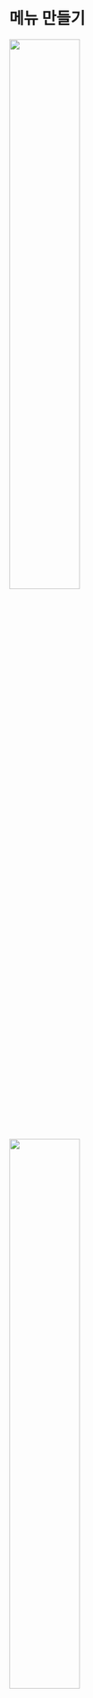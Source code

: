 메뉴 만들기 
=======================
<img src="https://github.com/isp829/3dunitymulty/blob/master/images/lecture3/lecture3-2/3-2-2.PNG" width="50%">  
<img src="https://github.com/isp829/3dunitymulty/blob/master/images/lecture3/lecture3-2/3-2-3.PNG" width="50%">  
<img src="https://github.com/isp829/3dunitymulty/blob/master/images/lecture3/lecture3-2/3-2-4.PNG" width="50%">  

* 각각의 메뉴들에 menu를 달아주고 이름을 붙여준다.  
* 맨처음에는 loadingMenu가 보여야 되니까 open에 체크해준다.  
* 캔버스에는 menuManager를 달아주고 menu들을 넣어준다.  

---------------------------------------   
<img src="https://github.com/isp829/3dunitymulty/blob/master/images/lecture3/lecture3-2/3-2-1.PNG" width="50%">  

* launcher에서 로비에 들어가면 타이틀 메뉴가 켜지도록 코드를 수정해준다.

---------------------------------------   
```
using System.Collections;
using System.Collections.Generic;
using UnityEngine;
using Photon.Pun;//포톤 기능 사용

public class Launcher : MonoBehaviourPunCallbacks//다른 포톤 반응 받아들이기
{
    void Start()
    {
        Debug.Log("Connecting to Master");
        PhotonNetwork.ConnectUsingSettings();//설정한 포톤 서버에 때라 마스터 서버에 연결
    }

    public override void OnConnectedToMaster()//마스터서버에 연결시 작동됨
    {
        Debug.Log("Connected to Master");
        PhotonNetwork.JoinLobby();//마스터 서버 연결시 로비로 연결
    }

    public override void OnJoinedLobby()//로비에 연결시 작동
    {
        MenuManager.Instance.OpenMenu("title");//로비에 들어오면 타이틀 메뉴 키기
        Debug.Log("Joined Lobby");
    }
    void Update()
    {
        
    }
}

```

* 수정한 코드의 전문이다.

----------------------- 
<img src="https://github.com/isp829/3dunitymulty/blob/master/images/lecture3/lecture3-2/3-2-5.PNG" width="50%">  

* 맨처음 실행할때는 loadingMenu말고는 안떠야 하므로 비활성화 시켜주자. 

---------------------------------------   
<img src="https://github.com/isp829/3dunitymulty/blob/master/images/lecture3/lecture3-2/3-2-6.PNG" width="50%">  

* 실행해보면 loading이 뜨다가 title메뉴가 뜨는걸 확일할 수 있다.  

---------------------------------------   
<img src="https://github.com/isp829/3dunitymulty/blob/master/images/lecture3/lecture3-2/3-2-7.png" width="50%">  
<img src="https://github.com/isp829/3dunitymulty/blob/master/images/lecture3/lecture3-2/3-2-8.png" width="50%">  

* create empty로 create room menu를 만들어주고 텍스트 메쉬 프로 input field를 넣어준다. 

---------------------------------------   
<img src="https://github.com/isp829/3dunitymulty/blob/master/images/lecture3/lecture3-2/3-2-9.png" width="50%">  
<img src="https://github.com/isp829/3dunitymulty/blob/master/images/lecture3/lecture3-2/3-2-10.png" width="50%">  

* 창 크기 조절과 글자 크기 조절을 해준다. 

---------------------------------------  
<img src="https://github.com/isp829/3dunitymulty/blob/master/images/lecture3/lecture3-2/3-2-11.PNG" width="50%">  
<img src="https://github.com/isp829/3dunitymulty/blob/master/images/lecture3/lecture3-2/3-2-12.PNG" width="50%">  

* place holder의 내용도 바꿔준다.  

---------------------------------------   
<img src="https://github.com/isp829/3dunitymulty/blob/master/images/lecture3/lecture3-2/3-2-13.PNG" width="50%">  

* game창으로 보면 이런 상태이다.

---------------------------------------   
<img src="https://github.com/isp829/3dunitymulty/blob/master/images/lecture3/lecture3-2/3-2-14.PNG" width="50%">  
<img src="https://github.com/isp829/3dunitymulty/blob/master/images/lecture3/lecture3-2/3-2-15.PNG" width="50%">  

* title menu에서 사용했던 버튼을 복사해서 붙여넣기 해주고 항목들의 이름을 정리해주자. 

---------------------------------------   
<img src="https://github.com/isp829/3dunitymulty/blob/master/images/lecture3/lecture3-2/3-2-16.PNG" width="50%">  
<img src="https://github.com/isp829/3dunitymulty/blob/master/images/lecture3/lecture3-2/3-2-17.PNG" width="50%">  
<img src="https://github.com/isp829/3dunitymulty/blob/master/images/lecture3/lecture3-2/3-2-18.PNG" width="50%">  

* launcher 스크립트를 열어서 수정해주자. 

---------------------------------------   
```
using System.Collections;
using System.Collections.Generic;
using UnityEngine;
using Photon.Pun;//포톤 기능 사용
using TMPro;//텍스트 메쉬 프로 기능 사용

public class Launcher : MonoBehaviourPunCallbacks//다른 포톤 반응 받아들이기
{
    [SerializeField] TMP_InputField roomNameInputField;
    void Start()
    {
        Debug.Log("Connecting to Master");
        PhotonNetwork.ConnectUsingSettings();//설정한 포톤 서버에 때라 마스터 서버에 연결
    }

    public override void OnConnectedToMaster()//마스터서버에 연결시 작동됨
    {
        Debug.Log("Connected to Master");
        PhotonNetwork.JoinLobby();//마스터 서버 연결시 로비로 연결
    }

    public override void OnJoinedLobby()//로비에 연결시 작동
    {
        MenuManager.Instance.OpenMenu("title");//로비에 들어오면 타이틀 메뉴 키기
        Debug.Log("Joined Lobby");
    }
    public void CreateRoom()//방만들기
    {
        if (string.IsNullOrEmpty(roomNameInputField.text))
        {
            return;//방 이름이 빈값이면 방 안만들어짐
        }
        PhotonNetwork.CreateRoom(roomNameInputField.text);//포톤 네트워크기능으로 roomNameInputField.text의 이름으로 방을 만든다.
        MenuManager.Instance.OpenMenu("loading");//로딩창 열기
    }
}

```

* 수정한 launcher 스크립트이다. 

---------------------
<img src="https://github.com/isp829/3dunitymulty/blob/master/images/lecture3/lecture3-2/3-2-19.png" width="50%">  
<img src="https://github.com/isp829/3dunitymulty/blob/master/images/lecture3/lecture3-2/3-2-20.PNG" width="50%">  

* create room menu에 menu스크립트를 넣어주고 이름을 입력해준다.  
* canvas에서도 새로 입력한 요소들을 넣어준다. 

---------------------------------------   
[목차로](https://github.com/isp829/3dunitymulty/blob/master/README.md)  
[다음](https://github.com/isp829/3dunitymulty/blob/master/lecture/lecture3-3.md)  
-----------------------------
